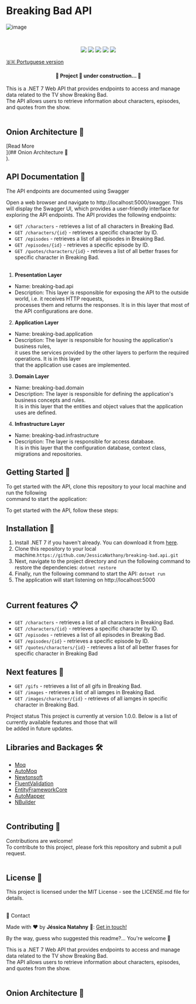 # Breaking Bad API <br>

![image](https://github.com/JessicaNathany/breaking-bad.api/assets/11943572/be267a2f-adf1-4957-bb7f-97fac2cde1e5)

<br/>

<p align="center">
  <img src="https://img.shields.io/badge/Framework-dotnet-blue"/> 
  <img src="https://img.shields.io/badge/Framework%20version-dotnet%207-blue"/>
  <img src="https://img.shields.io/badge/Language-C%23-blue"/> 
  <img src="https://img.shields.io/badge/Status-development-green"/>  
   <img src=" https://img.shields.io/badge/Status-development-green"/>  
</p>

[🇧🇷 Portuguese version](/README.pt-BR.md)

 <h4 align="center"> 
	🚧  Project 🚀 under construction...  🚧
 </h4>

This is a .NET 7 Web API that provides endpoints to access and manage data related to the TV show Breaking Bad. <br/>
The API allows users to retrieve information about characters, episodes, and quotes from the show. <br/><br/>

## Onion Architecture 📝 <br/>
[Read More <br/>](## Onion Architecture 📝 <br/>).

## API Documentation 📝 <br/>
The API endpoints are documented using Swagger

Open a web browser and navigate to http://localhost:5000/swagger.
This will display the Swagger UI, which provides a user-friendly interface for exploring the API 
endpoints. The API provides the following endpoints:<br/>

- `GET /characters` - retrieves a list of all characters in Breaking Bad.
- `GET /characters/{id}` - retrieves a specific character by ID.
- `GET /episodes` - retrieves a list of all episodes in Breaking Bad.
- `GET /episodes/{id}` - retrieves a specific episode by ID.
- `GET /quotes/characters/{id}` - retrieves a list of all better frases for specific character in Breaking Bad.<br/><br/>


1. **Presentation Layer**
  - Name: breaking-bad.api<br/>
  - Description: This layer is responsible for exposing the API to the outside world, i.e. it receives HTTP requests, <br/>
    processes them and returns the responses. It is in this layer that most of the API configurations are done. <br/>
    
2. **Application Layer**
  - Name: breaking-bad.application<br/>
  - Description: The layer is responsible for housing the application's business rules, <br/>
    it uses the services provided by the other layers to perform the required operations. It is in this layer <br/>
    that the application use cases are implemented. <br/>
    
3. **Domain Layer**
  - Name: breaking-bad.domain<br/>
  - Description: The layer is responsible for defining the application's business concepts and rules. <br/>
    It is in this layer that the entities and object values that the application uses are defined.<br/>
    
4. **Infrastructure Layer**
  - Name: breaking-bad.infrastructure<br/>
  - Description: The layer is responsible for access database. <br/>
    It is in this layer that the configuration database, context class, migrations and repositories.<br/>
    
 

##  Getting Started 🚀<br/>
To get started with the API, clone this repository to your local machine and run the following <br/>
command to start the application: <br/>

To get started with the API, follow these steps: <br/>

## Installation :wrench: <br/>

1. Install .NET 7 if you haven't already. You can download it from [here](https://dotnet.microsoft.com/pt-br/download/dotnet/7.0).
2. Clone this repository to your local machine.`https://github.com/JessicaNathany/breaking-bad.api.git`
3. Next, navigate to the project directory and run the following command to restore the dependencies:
`dotnet restore`
4. Finally, run the following command to start the API:
`dotnet run`
5. The application will start listening on http://localhost:5000 <br/><br/>


## Current features :clipboard: <br/>
- `GET /characters` - retrieves a list of all characters in Breaking Bad.
- `GET /characters/{id}` - retrieves a specific character by ID.
- `GET /episodes` - retrieves a list of all episodes in Breaking Bad.
- `GET /episodes/{id}` - retrieves a specific episode by ID.
- `GET /quotes/characters/{id}` - retrieves a list of all better frases for specific character in Breaking Bad

## Next  features :dart: <br/>
- `GET /gifs` - retrieves a list of all gifs in Breaking Bad.
- `GET /images` - retrieves a list of all iamges in Breaking Bad.
- `GET /images/character/{id}` - retrieves of all iamges in specific character in Breaking Bad. <br/>


Project status
This project is currently at version 1.0.0. Below is a list of currently available features and those that will<br/> 
be added in future updates.<br/>

 ## Libraries and Backages 🛠️
- [Moq](https://www.nuget.org/packages/Moq)
- [AutoMoq](https://www.nuget.org/packages/AutoMoq)
- [Newtonsoft](https://www.nuget.org/packages/Newtonsoft.Json)
- [FluentValidation](https://www.nuget.org/packages/fluentvalidation/)
- [EntityFrameworkCore](https://www.nuget.org/packages/Microsoft.EntityFrameworkCore/8.0.0-preview.3.23174.2)
- [AutoMapper](https://www.nuget.org/packages/automapper/)
- [NBuilder](https://www.nuget.org/packages/NBuilder)
<br/><br/>


##  Contributing 🤝<br/>
Contributions are welcome! <br>
To contribute to this project, please fork this repository and submit a pull request.<br/><br/>

## License 📄
This project is licensed under the MIT License - see the LICENSE.md file for details.<br/><br/>

📧 Contact

Made with ♥ by **Jéssica Natahny** 👋: [Get in touch!](https://www.linkedin.com/in/jessica-nathany-38260868/)

By the way, guess who suggested this readme?... You're welcome 🥰


This is a .NET 7 Web API that provides endpoints to access and manage data related to the TV show Breaking Bad. <br/>
The API allows users to retrieve information about characters, episodes, and quotes from the show. <br/><br/>


## Onion Architecture 📝 <br/>
